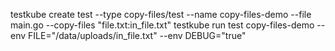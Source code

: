 testkube create test --type copy-files/test --name copy-files-demo --file main.go --copy-files "file.txt:in_file.txt"
testkube run test copy-files-demo --env FILE="/data/uploads/in_file.txt" --env DEBUG="true"